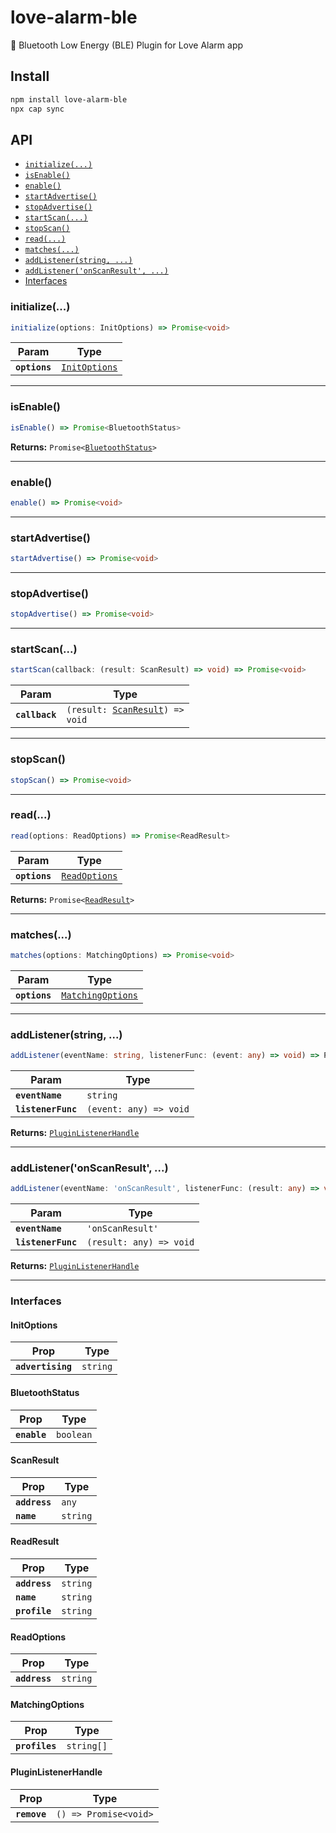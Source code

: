 # love-alarm-ble

🔌 Bluetooth Low Energy (BLE) Plugin for Love Alarm app

## Install

```bash
npm install love-alarm-ble
npx cap sync
```

## API

<docgen-index>

* [`initialize(...)`](#initialize)
* [`isEnable()`](#isenable)
* [`enable()`](#enable)
* [`startAdvertise()`](#startadvertise)
* [`stopAdvertise()`](#stopadvertise)
* [`startScan(...)`](#startscan)
* [`stopScan()`](#stopscan)
* [`read(...)`](#read)
* [`matches(...)`](#matches)
* [`addListener(string, ...)`](#addlistenerstring)
* [`addListener('onScanResult', ...)`](#addlisteneronscanresult)
* [Interfaces](#interfaces)

</docgen-index>

<docgen-api>
<!--Update the source file JSDoc comments and rerun docgen to update the docs below-->

### initialize(...)

```typescript
initialize(options: InitOptions) => Promise<void>
```

| Param         | Type                                                |
| ------------- | --------------------------------------------------- |
| **`options`** | <code><a href="#initoptions">InitOptions</a></code> |

--------------------


### isEnable()

```typescript
isEnable() => Promise<BluetoothStatus>
```

**Returns:** <code>Promise&lt;<a href="#bluetoothstatus">BluetoothStatus</a>&gt;</code>

--------------------


### enable()

```typescript
enable() => Promise<void>
```

--------------------


### startAdvertise()

```typescript
startAdvertise() => Promise<void>
```

--------------------


### stopAdvertise()

```typescript
stopAdvertise() => Promise<void>
```

--------------------


### startScan(...)

```typescript
startScan(callback: (result: ScanResult) => void) => Promise<void>
```

| Param          | Type                                                                   |
| -------------- | ---------------------------------------------------------------------- |
| **`callback`** | <code>(result: <a href="#scanresult">ScanResult</a>) =&gt; void</code> |

--------------------


### stopScan()

```typescript
stopScan() => Promise<void>
```

--------------------


### read(...)

```typescript
read(options: ReadOptions) => Promise<ReadResult>
```

| Param         | Type                                                |
| ------------- | --------------------------------------------------- |
| **`options`** | <code><a href="#readoptions">ReadOptions</a></code> |

**Returns:** <code>Promise&lt;<a href="#readresult">ReadResult</a>&gt;</code>

--------------------


### matches(...)

```typescript
matches(options: MatchingOptions) => Promise<void>
```

| Param         | Type                                                        |
| ------------- | ----------------------------------------------------------- |
| **`options`** | <code><a href="#matchingoptions">MatchingOptions</a></code> |

--------------------


### addListener(string, ...)

```typescript
addListener(eventName: string, listenerFunc: (event: any) => void) => PluginListenerHandle
```

| Param              | Type                                 |
| ------------------ | ------------------------------------ |
| **`eventName`**    | <code>string</code>                  |
| **`listenerFunc`** | <code>(event: any) =&gt; void</code> |

**Returns:** <code><a href="#pluginlistenerhandle">PluginListenerHandle</a></code>

--------------------


### addListener('onScanResult', ...)

```typescript
addListener(eventName: 'onScanResult', listenerFunc: (result: any) => void) => PluginListenerHandle
```

| Param              | Type                                  |
| ------------------ | ------------------------------------- |
| **`eventName`**    | <code>'onScanResult'</code>           |
| **`listenerFunc`** | <code>(result: any) =&gt; void</code> |

**Returns:** <code><a href="#pluginlistenerhandle">PluginListenerHandle</a></code>

--------------------


### Interfaces


#### InitOptions

| Prop              | Type                |
| ----------------- | ------------------- |
| **`advertising`** | <code>string</code> |


#### BluetoothStatus

| Prop         | Type                 |
| ------------ | -------------------- |
| **`enable`** | <code>boolean</code> |


#### ScanResult

| Prop          | Type                |
| ------------- | ------------------- |
| **`address`** | <code>any</code>    |
| **`name`**    | <code>string</code> |


#### ReadResult

| Prop          | Type                |
| ------------- | ------------------- |
| **`address`** | <code>string</code> |
| **`name`**    | <code>string</code> |
| **`profile`** | <code>string</code> |


#### ReadOptions

| Prop          | Type                |
| ------------- | ------------------- |
| **`address`** | <code>string</code> |


#### MatchingOptions

| Prop           | Type                  |
| -------------- | --------------------- |
| **`profiles`** | <code>string[]</code> |


#### PluginListenerHandle

| Prop         | Type                                      |
| ------------ | ----------------------------------------- |
| **`remove`** | <code>() =&gt; Promise&lt;void&gt;</code> |

</docgen-api>
